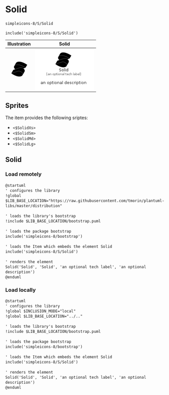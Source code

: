 # Solid


```text
simpleicons-8/S/Solid
```

```text
include('simpleicons-8/S/Solid')
```



| Illustration | Solid |
| :---: | :---: |
| ![illustration for Illustration](../../simpleicons-8/S/Solid.png) | ![illustration for Solid](../../simpleicons-8/S/Solid.Local.png) |



## Sprites
The item provides the following sriptes:

- `<$SolidXs>`
- `<$SolidSm>`
- `<$SolidMd>`
- `<$SolidLg>`





## Solid

### Load remotely
```plantuml
@startuml
' configures the library
!global $LIB_BASE_LOCATION="https://raw.githubusercontent.com/tmorin/plantuml-libs/master/distribution"

' loads the library's bootstrap
!include $LIB_BASE_LOCATION/bootstrap.puml

' loads the package bootstrap
include('simpleicons-8/bootstrap')

' loads the Item which embeds the element Solid
include('simpleicons-8/S/Solid')

' renders the element
Solid('Solid', 'Solid', 'an optional tech label', 'an optional description')
@enduml
```

### Load locally
```plantuml
@startuml
' configures the library
!global $INCLUSION_MODE="local"
!global $LIB_BASE_LOCATION="../.."

' loads the library's bootstrap
!include $LIB_BASE_LOCATION/bootstrap.puml

' loads the package bootstrap
include('simpleicons-8/bootstrap')

' loads the Item which embeds the element Solid
include('simpleicons-8/S/Solid')

' renders the element
Solid('Solid', 'Solid', 'an optional tech label', 'an optional description')
@enduml
```

